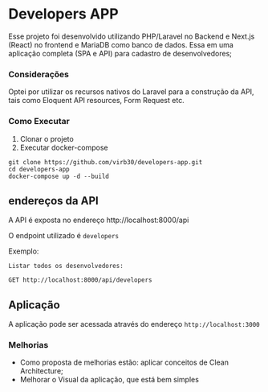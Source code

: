 # Developers APP

Esse projeto foi desenvolvido utilizando PHP/Laravel no Backend e Next.js (React)
no frontend e MariaDB como banco de dados. Essa em uma aplicação completa (SPA e API) para cadastro de desenvolvedores;


### Considerações

Optei por utilizar os recursos nativos do Laravel para a construção da API, tais
como Eloquent API resources, Form Request etc.


### Como Executar

1. Clonar o projeto
2. Executar docker-compose

```console
git clone https://github.com/virb30/developers-app.git
cd developers-app
docker-compose up -d --build
```

## endereços da API

A API é exposta no endereço http://localhost:8000/api

O endpoint utilizado é `developers`

Exemplo:

```console
Listar todos os desenvolvedores:

GET http://localhost:8000/api/developers
```

## Aplicação

A aplicação pode ser acessada através do endereço `http://localhost:3000`


### Melhorias

* Como proposta de melhorias estão: aplicar conceitos de Clean Architecture;
* Melhorar o Visual da aplicação, que está bem simples